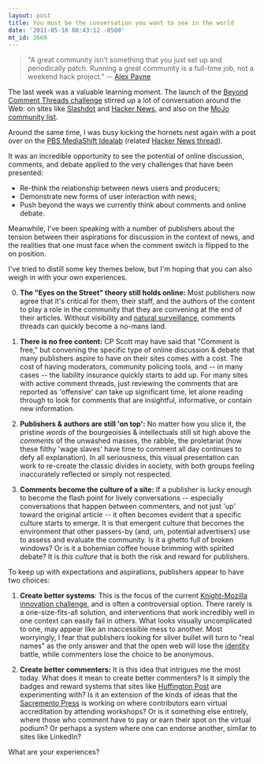 ```yaml
---
layout: post
title: You must be the conversation you want to see in the world
date: '2011-05-18 08:43:12 -0500'
mt_id: 2669
---
```


> "A great community isn’t something that you just set up and periodically patch. Running a great community is a full-time job, not a weekend hack project." -- [Alex Payne](http://al3x.net/2011/02/22/solving-the-hacker-news-problem.html)


The last week was a valuable learning moment. The launch of the [Beyond Comment Threads challenge](https://drumbeat.org/en-US/challenges/beyond-comment-threads/full) stirred up a lot of conversation around the Web: on sites like [Slashdot](http://ask.slashdot.org/story/11/05/09/203221/Ask-Slashdot-Going-Beyond-Comment-Threads) and [Hacker News](http://news.ycombinator.com/item?id=2532371), and also on the [MoJo community list](http://news.ycombinator.com/item?id=2532371).

Around the same time, I was busy kicking the hornets nest again with a post over on the [PBS MediaShift Idealab](http://www.pbs.org/idealab/2011/05/comments-are-dead-we-need-you-to-help-reinvent-them131.html) (related [Hacker News thread](http://news.ycombinator.com/item?id=2547607)).

It was an incredible opportunity to see the potential of online discussion, comments, and debate applied to the very challenges that have been presented:

* Re-think the relationship between news users and producers;
* Demonstrate new forms of user interaction with news;
* Push beyond the ways we currently think about comments and online debate.

Meanwhile, I've been speaking with a number of publishers about the tension between their aspirations for discussion in the context of news, and the realities that one must face when the comment switch is flipped to the on position.

I've tried to distill some key themes below, but I'm hoping that you can also weigh in with your own experiences.

0. **The "Eyes on the Street" theory still holds online:** Most publishers now agree that it's critical for them, their staff, and the authors of the content to play a role in the community that they are convening at the end of their articles. Without visibility and [natural surveillance](http://en.wikipedia.org/wiki/Natural_surveillance), comments threads can quickly become a no-mans land.

1. **There is no free content:** CP Scott may have said that "Comment is free," but convening the specific type of online discussion & debate that many publishers aspire to have on their sites comes with a cost. The cost of having moderators, community policing tools, and -- in many cases -- the liability insurance quickly starts to add up. For many sites with active comment threads, just reviewing the comments that are reported as 'offensive' can take up significant time, let alone reading through to look for comments that are insightful, informative, or contain new information.

2. **Publishers & authors are still 'on top':** No matter how you slice it, the pristine _words_ of the bourgeoisies & intellectuals still sit high above the _comments_ of the unwashed masses, the rabble, the proletariat (how these filthy 'wage slaves' have time to comment all day continues to defy all explanation). In all seriousness, this visual presentation can work to re-create the classic divides in society, with both groups feeling inaccurately reflected or simply not respected.

3. **Comments become the culture of a site:** If a publisher is lucky enough to become the flash point for lively conversations -- especially conversations that happen between commenters, and not just 'up' toward the original article -- it often becomes evident that a specific culture starts to emerge. It is that emergent culture that becomes the environment that other passers-by (and, um, potential advertisers) use to assess and evaluate the community. Is it a ghetto full of broken windows? Or is it a bohemian coffee house brimming with spirited debate? It is _this culture_ that is both the risk and reward for publishers.

To keep up with expectations and aspirations, publishers appear to have two choices:

1. **Create better systems**: This is the focus of the current [Knight-Mozilla innovation challenge](https://drumbeat.org/journalism/), and is often a controversial option. There rarely is a one-size-fits-all solution, and interventions that work incredibly well in one context can easily fail in others. What looks visually uncomplicated to one, may appear like an inaccessible mess to another. Most worryingly, I fear that publishers looking for silver bullet will turn to "real names" as the only answer and that the open web will lose the [identity](http://www.phillipadsmith.com/2011/02/comments-the-trojan-horse.html) battle, while commenters lose the choice to be anonymous.

2. **Create better commenters:** It is this idea that intrigues me the most today. What does it mean to create better commenters? Is it simply the badges and reward systems that sites like [Huffington Post](http://www.huffingtonpost.com/p/frequently-asked-question.html#badges) are experimenting with? Is it an extension of the kinds of ideas that the [Sacremento Press](http://www.sacramentopress.com/badges/merit) is working on where contributors earn virtual accreditation by attending workshops? Or is it something else entirely, where those who comment have to pay or earn their spot on the virtual podium? Or perhaps a system where one can endorse another, similar to sites like LinkedIn?

What are your experiences?
